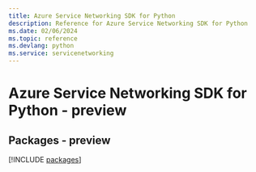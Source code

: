 ```yaml
---
title: Azure Service Networking SDK for Python
description: Reference for Azure Service Networking SDK for Python
ms.date: 02/06/2024
ms.topic: reference
ms.devlang: python
ms.service: servicenetworking
---
```

# Azure Service Networking SDK for Python - preview
## Packages - preview
[!INCLUDE [packages](service-networking-index.md)]